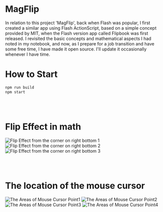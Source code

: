 # MagFlip
In relation to this project 'MagFlip', back when Flash was popular, I first created a similar app using Flash ActionScript, based on a simple concept provided by MIT, when the Flash version app called Flipbook was first released. I revisited the basic concepts and mathematical aspects I had noted in my notebook, and now, as I prepare for a job transition and have some free time, I have made it open source. I'll update it occasionally whenever I have time.

# How to Start
```bash
npm run build 
npm start
```

<br>
<br>

# Flip Effect in math
![Flip Effect from the corner on right bottom 1](./doc/imgs/flipEffectRightBottom1.png)
![Flip Effect from the corner on right bottom 2](./doc/imgs/flipEffectRightBottom2.png)
![Flip Effect from the corner on right bottom 3](./doc/imgs/flipEffectRightBottom3.png)

<br>
<br>

# The location of the mouse cursor
![The Areas of Mouse Cursor Point1](./doc/imgs/mousePointArea1.png)
![The Areas of Mouse Cursor Point2](./doc/imgs/mousePointArea2.png)
![The Areas of Mouse Cursor Point3](./doc/imgs/mousePointArea3.png)
![The Areas of Mouse Cursor Point4](./doc/imgs/mousePointArea4.png)